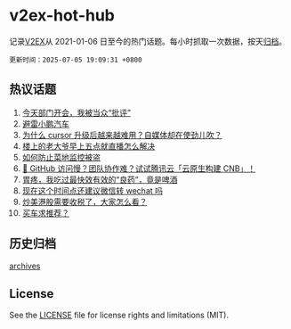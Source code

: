 # v2ex-hot-hub

 记录[V2EX](https://www.v2ex.com/)从 2021-01-06 日至今的热门话题。每小时抓取一次数据，按天[归档](archives)。

`更新时间：2025-07-05 19:09:31 +0800`

## 热议话题

1. [今天部门开会，我被当众“批评”](https://www.v2ex.com/t/1143126)
1. [避雷小鹏汽车](https://www.v2ex.com/t/1143107)
1. [为什么 cursor 升级后越来越难用？自媒体却在使劲儿吹？](https://www.v2ex.com/t/1143150)
1. [楼上的老大爷早上五点就直播怎么解决](https://www.v2ex.com/t/1143148)
1. [如何防止菜地监控被盗](https://www.v2ex.com/t/1143203)
1. [🚀 GitHub 访问慢？团队协作难？试试腾讯云「云原生构建 CNB」！](https://www.v2ex.com/t/1143165)
1. [胃疼，我吃过最快效有效的“良药”，竟是啤酒](https://www.v2ex.com/t/1143179)
1. [现在这个时间点还建议微信转 wechat 吗](https://www.v2ex.com/t/1143115)
1. [炒美港股需要收税了，大家怎么看？](https://www.v2ex.com/t/1143209)
1. [买车求推荐？](https://www.v2ex.com/t/1143131)

## 历史归档

[archives](archives)

## License

See the [LICENSE](LICENSE) file for license rights and limitations (MIT).
